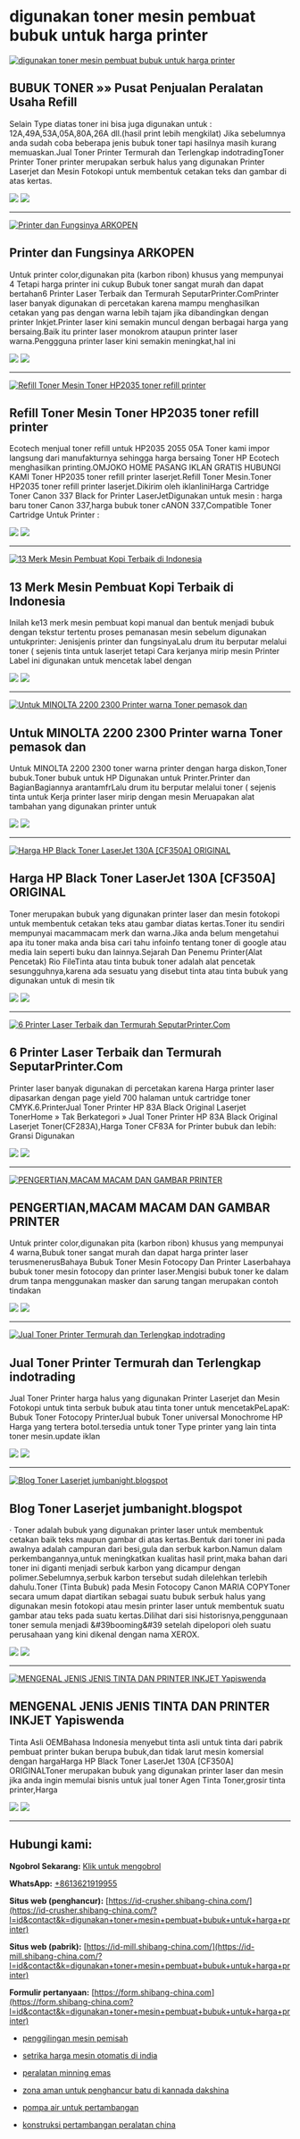 # digunakan toner mesin pembuat bubuk untuk harga printer

<a href="https://swt.shibang-china.com/?l=id&img&k=digunakan+toner+mesin+pembuat+bubuk+untuk+harga+printer" target="_blank">![digunakan toner mesin pembuat bubuk untuk harga printer](http://static.shibang-china.com/all-800x300/641.jpg)</a>

## BUBUK TONER »» Pusat Penjualan Peralatan Usaha Refill
Selain Type diatas toner ini bisa juga digunakan untuk : 12A,49A,53A,05A,80A,26A dll.(hasil print lebih mengkilat) Jika sebelumnya anda sudah coba beberapa jenis bubuk toner tapi hasilnya masih kurang memuaskan.Jual Toner Printer Termurah dan Terlengkap indotradingToner Printer Toner printer merupakan serbuk halus yang digunakan Printer Laserjet dan Mesin Fotokopi untuk membentuk cetakan teks dan gambar di atas kertas.


<a href="https://whatsapp.shibangsoft.com/WhatsApp.php" target="_blank" title="WhatsApp">![](http://static.shibang-china.com/icon/whatsapp.png)</a> <a href="https://swt.shibang-china.com/?l=id&icon&k=digunakan+toner+mesin+pembuat+bubuk+untuk+harga+printer" target="_blank">![](http://static.shibang-china.com/icon/chat-id.png)</a>

---

<a href="https://swt.shibang-china.com/?l=id&img&k=digunakan+toner+mesin+pembuat+bubuk+untuk+harga+printer" target="_blank">![Printer dan Fungsinya ARKOPEN](http://static.shibang-china.com/all-800x300/542.jpg)</a>

## Printer dan Fungsinya ARKOPEN
Untuk printer color,digunakan pita (karbon ribon) khusus yang mempunyai 4 Tetapi harga printer ini cukup Bubuk toner sangat murah dan dapat bertahan6 Printer Laser Terbaik dan Termurah SeputarPrinter.ComPrinter laser banyak digunakan di percetakan karena mampu menghasilkan cetakan yang pas dengan warna lebih tajam jika dibandingkan dengan printer Inkjet.Printer laser kini semakin muncul dengan berbagai harga yang bersaing.Baik itu printer laser monokrom ataupun printer laser warna.Penggguna printer laser kini semakin meningkat,hal ini


<a href="https://whatsapp.shibangsoft.com/WhatsApp.php" target="_blank" title="WhatsApp">![](http://static.shibang-china.com/icon/whatsapp.png)</a> <a href="https://swt.shibang-china.com/?l=id&icon&k=digunakan+toner+mesin+pembuat+bubuk+untuk+harga+printer" target="_blank">![](http://static.shibang-china.com/icon/chat-id.png)</a>

---

<a href="https://swt.shibang-china.com/?l=id&img&k=digunakan+toner+mesin+pembuat+bubuk+untuk+harga+printer" target="_blank">![Refill Toner Mesin Toner HP2035 toner refill printer](http://static.shibang-china.com/all-800x300/544.jpg)</a>

## Refill Toner Mesin Toner HP2035 toner refill printer
Ecotech menjual toner refill untuk HP2035 2055 05A Toner kami impor langsung dari manufakturnya sehingga harga bersaing Toner HP Ecotech menghasilkan printing.OMJOKO HOME PASANG IKLAN GRATIS HUBUNGI KAMI Toner HP2035 toner refill printer laserjet.Refill Toner Mesin.Toner HP2035 toner refill printer laserjet.Dikirim oleh iklanliniHarga Cartridge Toner Canon 337 Black for Printer LaserJetDigunakan untuk mesin : harga baru toner Canon 337,harga bubuk toner cANON 337,Compatible Toner Cartridge Untuk Printer :


<a href="https://whatsapp.shibangsoft.com/WhatsApp.php" target="_blank" title="WhatsApp">![](http://static.shibang-china.com/icon/whatsapp.png)</a> <a href="https://swt.shibang-china.com/?l=id&icon&k=digunakan+toner+mesin+pembuat+bubuk+untuk+harga+printer" target="_blank">![](http://static.shibang-china.com/icon/chat-id.png)</a>

---

<a href="https://swt.shibang-china.com/?l=id&img&k=digunakan+toner+mesin+pembuat+bubuk+untuk+harga+printer" target="_blank">![13 Merk Mesin Pembuat Kopi Terbaik di Indonesia](http://static.shibang-china.com/all-800x300/707.jpg)</a>

## 13 Merk Mesin Pembuat Kopi Terbaik di Indonesia
Inilah ke13 merk mesin pembuat kopi manual dan bentuk menjadi bubuk dengan tekstur tertentu proses pemanasan mesin sebelum digunakan untukprinter: Jenisjenis printer dan fungsinyaLalu drum itu berputar melalui toner ( sejenis tinta untuk laserjet tetapi Cara kerjanya mirip mesin Printer Label ini digunakan untuk mencetak label dengan


<a href="https://whatsapp.shibangsoft.com/WhatsApp.php" target="_blank" title="WhatsApp">![](http://static.shibang-china.com/icon/whatsapp.png)</a> <a href="https://swt.shibang-china.com/?l=id&icon&k=digunakan+toner+mesin+pembuat+bubuk+untuk+harga+printer" target="_blank">![](http://static.shibang-china.com/icon/chat-id.png)</a>

---

<a href="https://swt.shibang-china.com/?l=id&img&k=digunakan+toner+mesin+pembuat+bubuk+untuk+harga+printer" target="_blank">![Untuk MINOLTA 2200 2300 Printer warna Toner pemasok dan](http://static.shibang-china.com/all-800x300/400.jpg)</a>

## Untuk MINOLTA 2200 2300 Printer warna Toner pemasok dan
Untuk MINOLTA 2200 2300 toner warna printer dengan harga diskon,Toner bubuk.Toner bubuk untuk HP Digunakan untuk Printer.Printer dan BagianBagiannya arantamfrLalu drum itu berputar melalui toner ( sejenis tinta untuk Kerja printer laser mirip dengan mesin Meruapakan alat tambahan yang digunakan printer untuk


<a href="https://whatsapp.shibangsoft.com/WhatsApp.php" target="_blank" title="WhatsApp">![](http://static.shibang-china.com/icon/whatsapp.png)</a> <a href="https://swt.shibang-china.com/?l=id&icon&k=digunakan+toner+mesin+pembuat+bubuk+untuk+harga+printer" target="_blank">![](http://static.shibang-china.com/icon/chat-id.png)</a>

---

<a href="https://swt.shibang-china.com/?l=id&img&k=digunakan+toner+mesin+pembuat+bubuk+untuk+harga+printer" target="_blank">![Harga HP Black Toner LaserJet 130A [CF350A] ORIGINAL](http://static.shibang-china.com/all-800x300/801.jpg)</a>

## Harga HP Black Toner LaserJet 130A [CF350A] ORIGINAL
Toner merupakan bubuk yang digunakan printer laser dan mesin fotokopi untuk membentuk cetakan teks atau gambar diatas kertas.Toner itu sendiri mempunyai macammacam merk dan warna.Jika anda belum mengetahui apa itu toner maka anda bisa cari tahu infoinfo tentang toner di google atau media lain seperti buku dan lainnya.Sejarah Dan Penemu Printer(Alat Pencetak) Rio FileTinta atau tinta bubuk toner adalah alat pencetak sesungguhnya,karena ada sesuatu yang disebut tinta atau tinta bubuk yang digunakan untuk di mesin tik


<a href="https://whatsapp.shibangsoft.com/WhatsApp.php" target="_blank" title="WhatsApp">![](http://static.shibang-china.com/icon/whatsapp.png)</a> <a href="https://swt.shibang-china.com/?l=id&icon&k=digunakan+toner+mesin+pembuat+bubuk+untuk+harga+printer" target="_blank">![](http://static.shibang-china.com/icon/chat-id.png)</a>

---

<a href="https://swt.shibang-china.com/?l=id&img&k=digunakan+toner+mesin+pembuat+bubuk+untuk+harga+printer" target="_blank">![6 Printer Laser Terbaik dan Termurah SeputarPrinter.Com](http://static.shibang-china.com/all-800x300/452.jpg)</a>

## 6 Printer Laser Terbaik dan Termurah SeputarPrinter.Com
Printer laser banyak digunakan di percetakan karena Harga printer laser dipasarkan dengan page yield 700 halaman untuk cartridge toner CMYK.6.PrinterJual Toner Printer HP 83A Black Original Laserjet TonerHome » Tak Berkategori » Jual Toner Printer HP 83A Black Original Laserjet Toner(CF283A),Harga Toner CF83A for Printer bubuk dan lebih: Gransi Digunakan


<a href="https://whatsapp.shibangsoft.com/WhatsApp.php" target="_blank" title="WhatsApp">![](http://static.shibang-china.com/icon/whatsapp.png)</a> <a href="https://swt.shibang-china.com/?l=id&icon&k=digunakan+toner+mesin+pembuat+bubuk+untuk+harga+printer" target="_blank">![](http://static.shibang-china.com/icon/chat-id.png)</a>

---

<a href="https://swt.shibang-china.com/?l=id&img&k=digunakan+toner+mesin+pembuat+bubuk+untuk+harga+printer" target="_blank">![PENGERTIAN,MACAM MACAM DAN GAMBAR PRINTER](http://static.shibang-china.com/all-800x300/1384.jpg)</a>

## PENGERTIAN,MACAM MACAM DAN GAMBAR PRINTER
Untuk printer color,digunakan pita (karbon ribon) khusus yang mempunyai 4 warna,Bubuk toner sangat murah dan dapat harga printer laser terusmenerusBahaya Bubuk Toner Mesin Fotocopy Dan Printer Laserbahaya bubuk toner mesin fotocopy dan printer laser.Mengisi bubuk toner ke dalam drum tanpa menggunakan masker dan sarung tangan merupakan contoh tindakan


<a href="https://whatsapp.shibangsoft.com/WhatsApp.php" target="_blank" title="WhatsApp">![](http://static.shibang-china.com/icon/whatsapp.png)</a> <a href="https://swt.shibang-china.com/?l=id&icon&k=digunakan+toner+mesin+pembuat+bubuk+untuk+harga+printer" target="_blank">![](http://static.shibang-china.com/icon/chat-id.png)</a>

---

<a href="https://swt.shibang-china.com/?l=id&img&k=digunakan+toner+mesin+pembuat+bubuk+untuk+harga+printer" target="_blank">![Jual Toner Printer Termurah dan Terlengkap indotrading](http://static.shibang-china.com/all-800x300/1287.jpg)</a>

## Jual Toner Printer Termurah dan Terlengkap indotrading
Jual Toner Printer harga halus yang digunakan Printer Laserjet dan Mesin Fotokopi untuk tinta serbuk bubuk atau tinta toner untuk mencetakPeLapaK: Bubuk Toner Fotocopy PrinterJual bubuk Toner universal Monochrome HP Harga yang tertera botol.tersedia untuk toner Type printer yang lain tinta toner mesin.update iklan


<a href="https://whatsapp.shibangsoft.com/WhatsApp.php" target="_blank" title="WhatsApp">![](http://static.shibang-china.com/icon/whatsapp.png)</a> <a href="https://swt.shibang-china.com/?l=id&icon&k=digunakan+toner+mesin+pembuat+bubuk+untuk+harga+printer" target="_blank">![](http://static.shibang-china.com/icon/chat-id.png)</a>

---

<a href="https://swt.shibang-china.com/?l=id&img&k=digunakan+toner+mesin+pembuat+bubuk+untuk+harga+printer" target="_blank">![Blog Toner Laserjet jumbanight.blogspot](http://static.shibang-china.com/all-800x300/1087.jpg)</a>

## Blog Toner Laserjet jumbanight.blogspot
· Toner adalah bubuk yang digunakan printer laser untuk membentuk cetakan baik teks maupun gambar di atas kertas.Bentuk dari toner ini pada awalnya adalah campuran dari besi,gula dan serbuk karbon.Namun dalam perkembangannya,untuk meningkatkan kualitas hasil print,maka bahan dari toner ini diganti menjadi serbuk karbon yang dicampur dengan polimer.Sebelumnya,serbuk karbon tersebut sudah dilelehkan terlebih dahulu.Toner (Tinta Bubuk) pada Mesin Fotocopy Canon MARIA COPYToner secara umum dapat diartikan sebagai suatu bubuk serbuk halus yang digunakan mesin fotokopi atau mesin printer laser untuk membentuk suatu gambar atau teks pada suatu kertas.Dilihat dari sisi historisnya,penggunaan toner semula menjadi &#39booming&#39 setelah dipelopori oleh suatu perusahaan yang kini dikenal dengan nama XEROX.


<a href="https://whatsapp.shibangsoft.com/WhatsApp.php" target="_blank" title="WhatsApp">![](http://static.shibang-china.com/icon/whatsapp.png)</a> <a href="https://swt.shibang-china.com/?l=id&icon&k=digunakan+toner+mesin+pembuat+bubuk+untuk+harga+printer" target="_blank">![](http://static.shibang-china.com/icon/chat-id.png)</a>

---

<a href="https://swt.shibang-china.com/?l=id&img&k=digunakan+toner+mesin+pembuat+bubuk+untuk+harga+printer" target="_blank">![MENGENAL JENIS JENIS TINTA DAN PRINTER INKJET Yapiswenda](http://static.shibang-china.com/all-800x300/129.jpg)</a>

## MENGENAL JENIS JENIS TINTA DAN PRINTER INKJET Yapiswenda
Tinta Asli OEMBahasa Indonesia menyebut tinta asli untuk tinta dari pabrik pembuat printer bukan berupa bubuk,dan tidak larut mesin komersial dengan hargaHarga HP Black Toner LaserJet 130A [CF350A] ORIGINALToner merupakan bubuk yang digunakan printer laser dan mesin jika anda ingin memulai bisnis untuk jual toner Agen Tinta Toner,grosir tinta printer,Harga


<a href="https://whatsapp.shibangsoft.com/WhatsApp.php" target="_blank" title="WhatsApp">![](http://static.shibang-china.com/icon/whatsapp.png)</a> <a href="https://swt.shibang-china.com/?l=id&icon&k=digunakan+toner+mesin+pembuat+bubuk+untuk+harga+printer" target="_blank">![](http://static.shibang-china.com/icon/chat-id.png)</a>

---
## Hubungi kami:

**Ngobrol Sekarang:** [Klik untuk mengobrol](https://swt.shibang-china.com?l=id&contact&k=digunakan+toner+mesin+pembuat+bubuk+untuk+harga+printer)

**WhatsApp:**  [+8613621919955](https://whatsapp.shibangsoft.com/WhatsApp.php)

**Situs web (penghancur):** [https://id-crusher.shibang-china.com/](https://id-crusher.shibang-china.com/?l=id&contact&k=digunakan+toner+mesin+pembuat+bubuk+untuk+harga+printer)

**Situs web (pabrik):** [https://id-mill.shibang-china.com/](https://id-mill.shibang-china.com/?l=id&contact&k=digunakan+toner+mesin+pembuat+bubuk+untuk+harga+printer)

**Formulir pertanyaan:** [https://form.shibang-china.com](https://form.shibang-china.com?l=id&contact&k=digunakan+toner+mesin+pembuat+bubuk+untuk+harga+printer)

* [penggilingan mesin pemisah](../36/penggilingan%20mesin%20pemisah.md)

* [setrika harga mesin otomatis di india](../34/setrika%20harga%20mesin%20otomatis%20di%20india.md)

* [peralatan minning emas](../38/peralatan%20minning%20emas.md)

* [zona aman untuk penghancur batu di kannada dakshina](../39/zona%20aman%20untuk%20penghancur%20batu%20di%20kannada%20dakshina.md)

* [pompa air untuk pertambangan](../32/pompa%20air%20untuk%20pertambangan.md)

* [konstruksi pertambangan peralatan china](../33/konstruksi%20pertambangan%20peralatan%20china.md)